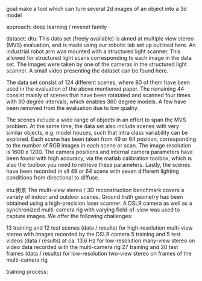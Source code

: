 

goal:make a tool which can turn several 2d images of an object into a 3d model

approach: deep learning / mvsnet family

dataset:
  dtu:
  This data set (freely available) is aimed at multiple view stereo (MVS) evaluation, and is made using our robotic lab set up outlined here.
  An industrial robot arm was mounted with a structured light scanner. This allowed for structured light scans corresponding to each image in the data set. The images were taken by one of the cameras in the structured light scanner. A small video presenting the dataset can be found here.

The data set consist of 124 different scenes, where 80 of them have been used in the evaluation of the above mentioned paper. The remaining 44 consist mainly of scenes that have been rotatated and scanned four times with 90 degree intervals, which enables 360 degree models. A few have been removed from the evaluation due to low quality.

The scenes include a wide range of objects in an effort to span the MVS problem. At the same time, the data set also include scenes with very similar objects, e.g. model houses, such that intra class variability can be explored. Each scene has been taken from 49 or 64 position, corresponding to the number of RGB images in each scene or scan. The image resolution is 1600 x 1200. The camera positions and internal camera parameters have been found with high accuracy, via the matlab calibration toolbox, which is also the toolbox you need to retrieve these parameters.  Lastly, the scenes have been recorded in all 49 or 64 scens with seven different lighting conditions from directional to diffuse.

  etu:街景
    The multi-view stereo / 3D reconstruction benchmark covers a variety of indoor and outdoor scenes.
Ground truth geometry has been obtained using a high-precision laser scanner.
A DSLR camera as well as a synchronized multi-camera rig with varying field-of-view was used to capture images.
We offer the following challenges:

13 training and 12 test scenes (data / results) for high-resolution multi-view stereo with images recorded by the DSLR camera
5 training and 5 test videos (data / results) at ca. 13.6 Hz for low-resolution many-view stereo on video data recorded with the multi-camera rig
27 training and 20 test frames (data / results) for low-resolution two-view stereo on frames of the multi-camera rig

training process:
  
